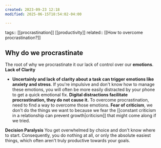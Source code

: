 ```yaml
---
created: 2023-09-23 12:18
modified: 2025-06-15T18:54:02-04:00

---
```

tags:: [[procrastination]] [[productivity]]
related:: [[How to overcome procrastination?]]
## Why do we procrastinate

The root of why we procrastinate it our lack of control over our **emotions**.
**Lack of Clarity**
- **Uncertainly and lack of clarity about a task can trigger emotions like anxiety and stress**.
If you're impulsive and don't know how to manage these emotions, you will often be more easily distracted by your phone to get a quick emotional fix. **Digital distractions facilitate procrastination, they do not cause it.** To overcome procrastination, need to find a way to overcome those emotions.
**Fear of criticism**, 
	we don't do the things we want to because we fear the [[constant criticism in a relationship can prevent growth|criticism]] that might come along if we tried.

**Decision Paralysis**
	You get overwhelmed by choice and don't know where to start. Consequently, you do nothing at all, or only the absolute easiest things, which often aren't truly productive towards your goals.
